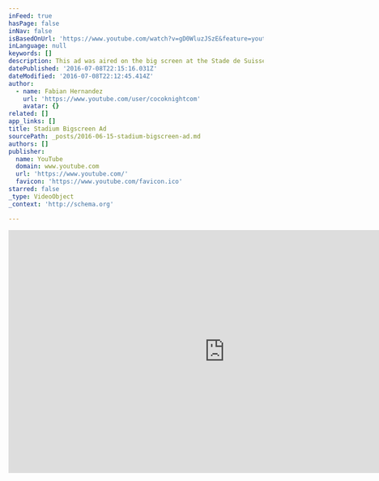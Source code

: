 ```yaml
---
inFeed: true
hasPage: false
inNav: false
isBasedOnUrl: 'https://www.youtube.com/watch?v=gD0WluzJSzE&feature=youtu.be'
inLanguage: null
keywords: []
description: This ad was aired on the big screen at the Stade de Suisse soccer stadium
datePublished: '2016-07-08T22:15:16.031Z'
dateModified: '2016-07-08T22:12:45.414Z'
author:
  - name: Fabian Hernandez
    url: 'https://www.youtube.com/user/cocoknightcom'
    avatar: {}
related: []
app_links: []
title: Stadium Bigscreen Ad
sourcePath: _posts/2016-06-15-stadium-bigscreen-ad.md
authors: []
publisher:
  name: YouTube
  domain: www.youtube.com
  url: 'https://www.youtube.com/'
  favicon: 'https://www.youtube.com/favicon.ico'
starred: false
_type: VideoObject
_context: 'http://schema.org'

---
```

<iframe src="https://cdn.embedly.com/widgets/media.html?src=https%3A%2F%2Fwww.youtube.com%2Fembed%2FgD0WluzJSzE%3Ffeature%3Doembed&amp;url=http%3A%2F%2Fwww.youtube.com%2Fwatch%3Fv%3DgD0WluzJSzE&amp;image=https%3A%2F%2Fi.ytimg.com%2Fvi%2FgD0WluzJSzE%2Fhqdefault.jpg&amp;key=b7d04c9b404c499eba89ee7072e1c4f7&amp;type=text%2Fhtml&amp;schema=youtube" width="854" height="480" scrolling="no" frameborder="0" allowfullscreen="" style=""></iframe>